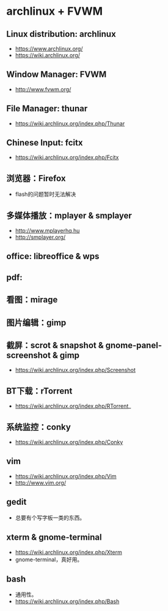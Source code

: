 archlinux + FVWM
================

Linux distribution: archlinux
-----------------------------

* https://www.archlinux.org/
* https://wiki.archlinux.org/

Window Manager: FVWM
--------------------

* http://www.fvwm.org/

File Manager: thunar
------

* https://wiki.archlinux.org/index.php/Thunar

Chinese Input: fcitx
--------------------

* https://wiki.archlinux.org/index.php/Fcitx

浏览器：Firefox
---------------

* flash的问题暂时无法解决

多媒体播放：mplayer & smplayer
--------------------

* http://www.mplayerhq.hu
* http://smplayer.org/


office: libreoffice & wps
-------------------------

pdf:
----

看图：mirage
------------

图片编辑：gimp
--------------


截屏：scrot & snapshot & gnome-panel-screenshot & gimp
----------

* https://wiki.archlinux.org/index.php/Screenshot

BT下载：rTorrent
----------------

* https://wiki.archlinux.org/index.php/RTorrent_


系统监控：conky
-----

* https://wiki.archlinux.org/index.php/Conky


vim
---

* https://wiki.archlinux.org/index.php/Vim
* http://www.vim.org/

gedit
-----

* 总要有个写字板一类的东西。

xterm & gnome-terminal
----------------------

* https://wiki.archlinux.org/index.php/Xterm
* gnome-terminal，真好用。

bash
----

* 通用性。
* https://wiki.archlinux.org/index.php/Bash




